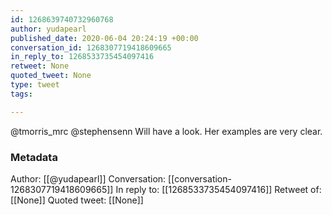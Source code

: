 ```yaml
---
id: 1268639740732960768
author: yudapearl
published_date: 2020-06-04 20:24:19 +00:00
conversation_id: 1268307719418609665
in_reply_to: 1268533735454097416
retweet: None
quoted_tweet: None
type: tweet
tags:

---
```


@tmorris_mrc @stephensenn Will have a look. Her examples are very clear.

### Metadata

Author: [[@yudapearl]]
Conversation: [[conversation-1268307719418609665]]
In reply to: [[1268533735454097416]]
Retweet of: [[None]]
Quoted tweet: [[None]]
